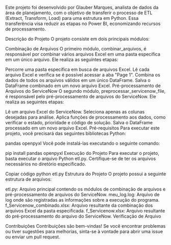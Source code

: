 Este projeto foi desenvolvido por Glauber Marques, analista de dados da área de planejamento, com o objetivo de transferir o processo de ETL (Extract, Transform, Load) para uma estrutura em Python. Essa transferência visa reduzir as etapas no Power BI, economizando recursos de processamento.

Descrição do Projeto
O projeto consiste em dois principais módulos:

Combinação de Arquivos
O primeiro módulo, combinar_arquivos, é responsável por combinar vários arquivos Excel em uma pasta específica em um único arquivo. Ele realiza as seguintes etapas:

Percorre uma pasta específica em busca de arquivos Excel.
Lê cada arquivo Excel e verifica se é possível acessar a aba "Page 1".
Combina os dados de todos os arquivos válidos em um único DataFrame.
Salva o DataFrame combinado em um novo arquivo Excel.
Pré-processamento de Arquivos do ServiceNow
O segundo módulo, preprocessar_servicenow_file, é responsável pelo pré-processamento de arquivos do ServiceNow. Ele realiza as seguintes etapas:

Lê um arquivo Excel do ServiceNow.
Seleciona apenas as colunas desejadas para análise.
Aplica funções de processamento aos dados, como verificar o estado, prioridade e código de solução.
Salva o DataFrame processado em um novo arquivo Excel.
Pré-requisitos
Para executar este projeto, você precisará das seguintes bibliotecas Python:

pandas
openpyxl
Você pode instalá-las executando o seguinte comando:


pip install pandas openpyxl
Execução do Projeto
Para executar o projeto, basta executar o arquivo Python etl.py. Certifique-se de ter os arquivos necessários no diretório especificado.


Copiar código
python etl.py
Estrutura do Projeto
O projeto possui a seguinte estrutura de arquivos:

etl.py: Arquivo principal contendo os módulos de combinação de arquivos e pré-processamento de arquivos do ServiceNow.
meu_log.log: Arquivo de log onde são registradas as informações sobre a execução do programa.
f_Servicenow_combinado.xlsx: Arquivo resultante da combinação dos arquivos Excel da pasta especificada.
f_Servicenow.xlsx: Arquivo resultante do pré-processamento do arquivo do ServiceNow.
Verificação de Arquivo


Contribuições
Contribuições são bem-vindas! Se você encontrar problemas ou tiver sugestões para melhorias, sinta-se à vontade para abrir uma issue ou enviar um pull request.
